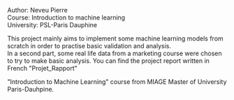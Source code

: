 Author: Neveu Pierre  
Course: Introduction to machine learning  
University: PSL-Paris Dauphine  

This project mainly aims to implement some machine learning models from scratch in order to practise basic validation and analysis.  
In a second part, some real life data from a marketing course were chosen to try to make basic analysis.
You can find the project report written in French "Projet_Rapport"  
  
"Introduction to Machine Learning" course from MIAGE Master of University Paris-Dauhpine.

